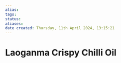 ```yaml
---
alias: 
tags: 
status:
aliases: 
date created: Thursday, 11th April 2024, 13:15:21
---
```


# Laoganma Crispy Chilli Oil